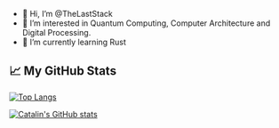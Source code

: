 - 👋 Hi, I’m @TheLastStack
- 👀 I’m interested in Quantum Computing, Computer Architecture and Digital Processing.
- 🌱 I’m currently learning Rust
<!-- - 💞️ I’m looking to collaborate on ...-->
<!-- - 📫 How to reach me ... -->

<!---
TheLastStack/TheLastStack is a ✨ special ✨ repository because its `README.md` (this file) appears on your GitHub profile.
You can click the Preview link to take a look at your changes.
--->
## &#x1f4c8; My GitHub Stats

[![Top Langs](https://github-readme-stats.vercel.app/api/top-langs/?username=TheLastStack&theme=cobalt)](https://github.com/anuraghazra/github-readme-stats)

[![Catalin's GitHub stats](https://github-readme-stats.vercel.app/api?username=TheLastStack&theme=cobalt)](https://github.com/anuraghazra/github-readme-stats)
